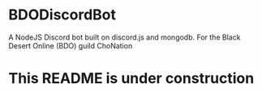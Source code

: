 # BDODiscordBot
A NodeJS Discord bot built on discord.js and mongodb.
For the Black Desert Online (BDO) guild ChoNation

# This README is under construction
